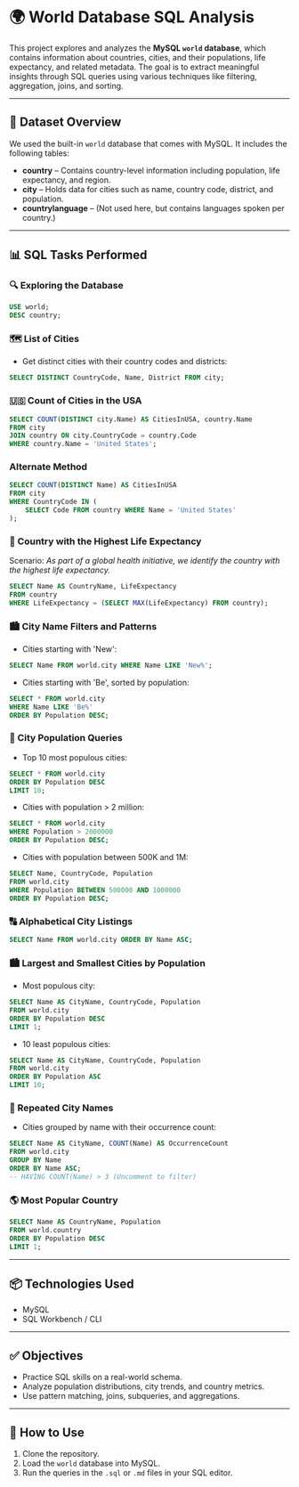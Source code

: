 
# 🌍 World Database SQL Analysis

This project explores and analyzes the **MySQL `world` database**, which contains information about countries, cities, and their populations, life expectancy, and related metadata. The goal is to extract meaningful insights through SQL queries using various techniques like filtering, aggregation, joins, and sorting.

---

## 📁 Dataset Overview

We used the built-in `world` database that comes with MySQL. It includes the following tables:

- **country** – Contains country-level information including population, life expectancy, and region.
- **city** – Holds data for cities such as name, country code, district, and population.
- **countrylanguage** – (Not used here, but contains languages spoken per country.)

---

## 📊 SQL Tasks Performed

### 🔍 Exploring the Database
```sql
USE world;
DESC country;
```

### 🗺️ List of Cities
- Get distinct cities with their country codes and districts:
```sql
SELECT DISTINCT CountryCode, Name, District FROM city;
```

### 🇺🇸 Count of Cities in the USA
```sql
SELECT COUNT(DISTINCT city.Name) AS CitiesInUSA, country.Name 
FROM city 
JOIN country ON city.CountryCode = country.Code 
WHERE country.Name = 'United States';
```

### Alternate Method
```sql
SELECT COUNT(DISTINCT Name) AS CitiesInUSA 
FROM city 
WHERE CountryCode IN (
    SELECT Code FROM country WHERE Name = 'United States'
);
```

### 🧬 Country with the Highest Life Expectancy
Scenario: *As part of a global health initiative, we identify the country with the highest life expectancy.*
```sql
SELECT Name AS CountryName, LifeExpectancy 
FROM country 
WHERE LifeExpectancy = (SELECT MAX(LifeExpectancy) FROM country);
```

### 🏙️ City Name Filters and Patterns
- Cities starting with 'New':
```sql
SELECT Name FROM world.city WHERE Name LIKE 'New%';
```

- Cities starting with 'Be', sorted by population:
```sql
SELECT * FROM world.city 
WHERE Name LIKE 'Be%' 
ORDER BY Population DESC;
```

### 🌆 City Population Queries
- Top 10 most populous cities:
```sql
SELECT * FROM world.city 
ORDER BY Population DESC 
LIMIT 10;
```

- Cities with population > 2 million:
```sql
SELECT * FROM world.city 
WHERE Population > 2000000 
ORDER BY Population DESC;
```

- Cities with population between 500K and 1M:
```sql
SELECT Name, CountryCode, Population 
FROM world.city 
WHERE Population BETWEEN 500000 AND 1000000 
ORDER BY Population DESC;
```

### 🔠 Alphabetical City Listings
```sql
SELECT Name FROM world.city ORDER BY Name ASC;
```

### 🏙️ Largest and Smallest Cities by Population
- Most populous city:
```sql
SELECT Name AS CityName, CountryCode, Population 
FROM world.city 
ORDER BY Population DESC 
LIMIT 1;
```

- 10 least populous cities:
```sql
SELECT Name AS CityName, CountryCode, Population 
FROM world.city 
ORDER BY Population ASC 
LIMIT 10;
```

### 🔁 Repeated City Names
- Cities grouped by name with their occurrence count:
```sql
SELECT Name AS CityName, COUNT(Name) AS OccurrenceCount 
FROM world.city 
GROUP BY Name 
ORDER BY Name ASC;
-- HAVING COUNT(Name) > 3 (Uncomment to filter)
```

### 🌎 Most Popular Country
```sql
SELECT Name AS CountryName, Population 
FROM world.country 
ORDER BY Population DESC 
LIMIT 1;
```

---

## 📦 Technologies Used

- MySQL
- SQL Workbench / CLI

---

## ✅ Objectives

- Practice SQL skills on a real-world schema.
- Analyze population distributions, city trends, and country metrics.
- Use pattern matching, joins, subqueries, and aggregations.

---

## 📌 How to Use

1. Clone the repository.
2. Load the `world` database into MySQL.
3. Run the queries in the `.sql` or `.md` files in your SQL editor.
